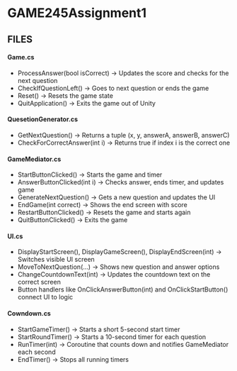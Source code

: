 # GAME245Assignment1

## FILES
#### Game.cs
- ProcessAnswer(bool isCorrect) -> Updates the score and checks for the next question
- CheckIfQuestionLeft() -> Goes to next question or ends the game
- Reset() -> Resets the game state
- QuitApplication() -> Exits the game out of Unity

#### QuesetionGenerator.cs
- GetNextQuestion() -> Returns a tuple (x, y, answerA, answerB, answerC)
- CheckForCorrectAnswer(int i) -> Returns true if index i is the correct one

#### GameMediator.cs
- StartButtonClicked() -> Starts the game and timer
- AnswerButtonClicked(int i) -> Checks answer, ends timer, and updates game
- GenerateNextQuestion() -> Gets a new question and updates the UI
- EndGame(int correct) -> Shows the end screen with score
- RestartButtonClicked() -> Resets the game and starts again
- QuitButtonClicked() -> Exits the game

#### UI.cs
- DisplayStartScreen(), DisplayGameScreen(), DisplayEndScreen(int) -> Switches visible UI screen
- MoveToNextQuestion(...) -> Shows new question and answer options
- ChangeCountdownText(int) -> Updates the countdown text on the correct screen
- Button handlers like OnClickAnswerButton(int) and OnClickStartButton() connect UI to logic

#### Cowndown.cs
- StartGameTimer() -> Starts a short 5-second start timer
- StartRoundTimer() -> Starts a 10-second timer for each question
- RunTimer(int) -> Coroutine that counts down and notifies GameMediator each second
- EndTimer() -> Stops all running timers
